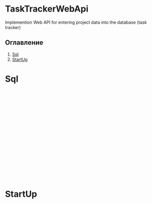# TaskTrackerWebApi
Implemention Web API for entering project data into the database (task tracker)

## Оглавление

1. [Sql](#Sql)
2. [StartUp](#StartUp)


# Sql
</br></br></br></br></br></br></br></br></br></br></br></br></br></br></br></br></br>




# StartUp

